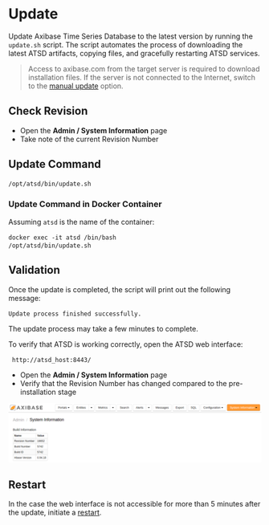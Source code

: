 # Update


Update Axibase Time Series Database to the latest version by running the `update.sh` script. 
The script automates the process of downloading the latest ATSD artifacts, 
copying files, and gracefully restarting ATSD services.

> Access to axibase.com from the target server is required to download installation files. If the server is not connected to the Internet, switch to the [manual update](update-manual.md) option.

## Check Revision

* Open the **Admin / System Information** page
* Take note of the current Revision Number

## Update Command

```sh
/opt/atsd/bin/update.sh
```

### Update Command in Docker Container

Assuming `atsd` is the name of the container:

```
docker exec -it atsd /bin/bash
/opt/atsd/bin/update.sh
```

## Validation

Once the update is completed, the script will print out the following message:

```
Update process finished successfully.
```

The update process may take a few minutes to complete.

To verify that ATSD is working correctly, open the ATSD web interface:

```sh
 http://atsd_host:8443/
```

* Open the **Admin / System Information** page
* Verify that the Revision Number has changed compared to the pre-installation stage

![](images/ATSD_build_info.png "ATSD_build_info")

## Restart

In the case the web interface is not accessible for more than 5 minutes after the update, initiate a [restart](restarting.md).
